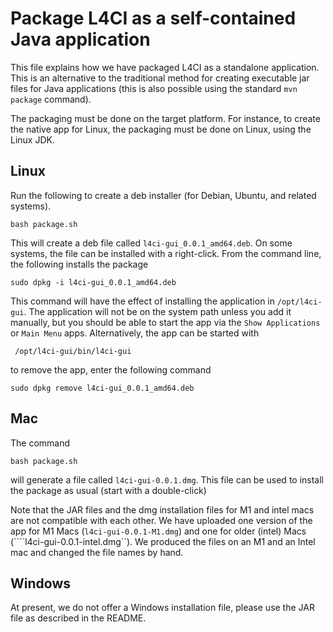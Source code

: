 # Package L4CI as a self-contained Java application

This file explains how we have packaged L4CI as a standalone application.
This is an alternative to the traditional method for creating executable jar files for
Java applications (this is also possible using the standard ``mvn package`` command).

The packaging must be done on the target platform. For instance, to create the native app for Linux,
the packaging must be done on Linux, using the Linux JDK.


## Linux

Run the following to create a deb installer (for Debian, Ubuntu, and related systems).

```shell
bash package.sh
```

This will create a deb file called ``l4ci-gui_0.0.1_amd64.deb``. On some
systems, the file can be installed with a right-click. From the command line,
the following installs the package

```shell
sudo dpkg -i l4ci-gui_0.0.1_amd64.deb
```

This command will have the effect of installing the application in ``/opt/l4ci-gui``.
The application will not be on the system path unless you add it manually, but you should be able to start the app via
the ``Show Applications`` or ``Main Menu`` apps. Alternatively, the app can be started
with
```shell
 /opt/l4ci-gui/bin/l4ci-gui 
```
to remove the app, enter the following command
```shell
sudo dpkg remove l4ci-gui_0.0.1_amd64.deb
```

## Mac

The command
```shell
bash package.sh
```
will generate a file called ``l4ci-gui-0.0.1.dmg``. This file can
be used to install the package as usual (start with a double-click)

Note that the JAR files and the dmg installation files for M1 and intel macs are not
compatible with each other. We have uploaded one version of the
app for M1 Macs (``l4ci-gui-0.0.1-M1.dmg``) and one for older (intel)
Macs (````l4ci-gui-0.0.1-intel.dmg``). We produced the files on an M1 and an Intel mac and
changed the file names by hand.

## Windows

At present, we do not offer a Windows installation file, please use the JAR file as described in the README.